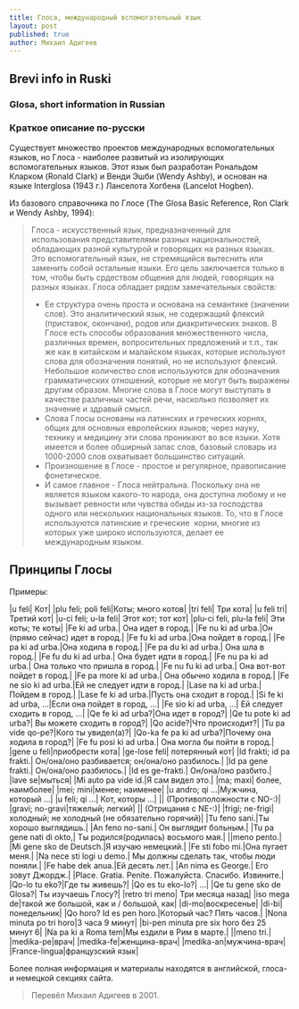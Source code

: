 ```yaml
---
title: Глоса, международный вспомогательный язык
layout: post
published: true
author: Михаил Адигеев
---
```


## Brevi info in Ruski

### Glosa, short information in Russian 
  
### Краткое описание по-русски

Существует множество проектов международных вспомогательных языков, но Глоса - наиболее развитый из изолирующих вспомогательных языков. Этот язык был разработан Рональдом Кларком (Ronald Clark) и Венди Эшби (Wendy Ashby), и основан на языке Interglosa (1943 г.) Ланселота Хогбена (Lancelot Hogben).

Из базового справочника по Глосе (The Glosa Basic Reference, Ron Clark и Wendy Ashby, 1994):

> Глоса - искусственный язык, предназначенный для использования представителями разных национальностей, обладающих разной культурой и говорящих на разных языках. Это вспомогательный язык, не стремящийся вытеснить или заменить собой остальные языки. Его цель заключается только в том, чтобы быть срдеством общения для людей, говорящих на разных языках. Глоса обладает рядом замечательных свойств:
> * Ее структура очень проста и основана на семантике (значении слов). Это аналитический язык, не содержащий флексий (приставок, окончани), родов или диакритических знаков. В Глосе есть способы образования множественного числа, различных времен, вопросительных предложений и т.п., так же как в китайском и малайском языках, которые используют слова для обозначения понятий, но не используют флексий. Небольшое количество слов используются для обозначения грамматических отношений, которые не могут быть выражены другим образом. Многие слова в Глосе могут выступать в качестве различных частей речи, насколько позволяет их значение и здравый смысл.
> * Слова Глосы основаны на латинских и греческих корнях, общих для основных европейских языков; через науку, технику и медицину эти слова проникают во все языки. Хотя имеется и более обширный запас слов, базовый словарь из 1000-2000 слов охватывает большинство ситуаций.
> * Произношение в Глосе - простое и регулярное, правописание  фонетическое.
> * И самое главное - Глоса нейтральна. Поскольку она не является языком какого-то народа, она доступна любому и не вызывает ревности или чувства обиды из-за господства одного или нескольких национальных языков. То, что в Глосе используются латинские и греческие  корни, многие из которых уже широко используются, делает ее международным языком.

## Принципы Глосы

Примеры:

|u feli| Кот|
|plu feli; poli feli|Коты; много котов|
|tri feli| Три кота|
|u feli tri| Третий кот|
|u-ci feli; u-la feli| Этот кот; тот кот|
|plu-ci feli, plu-la feli| Эти коты; те коты|
|Fe ki ad urba.| Она идет в город.|
|Fe nu ki ad urba.|Он (прямо сейчас) идет в город.|
|Fe fu ki ad urba.|Она пойдет в город.|
|Fe pa ki ad urba.|Она ходила в город.|
|Fe pa du ki ad urba.| Она шла в город.|
|Fe fu du ki ad urba.| Она будет идти в город.|
|Fe nu pa ki ad urba.| Она только что пришла в город.|
|Fe nu fu ki ad urba.| Она вот-вот пойдет в город.|
|Fe pa more ki ad urba.| Она обычно ходила в город.|
|Fe ne sio ki ad urba.|Ей не следует идти в город.|
|Lase na ki ad urba.|Пойдем в город.|
|Lase fe ki ad urba.|Пусть она сходит в город.|
|Si fe ki ad urba, ...|Если она пойдет в город, ...|
|Fe sio ki ad urba, ...| Ей следует сходить в город, ...|
|Qe fe ki ad urba?|Она идет в город?|
|Qe tu pote ki ad urba?| Вы можете сходить в город?|
|Qo acide?|Что происходит?|
|Tu pa vide qo-pe?|Кого ты увидел(а)?|
|Qo-ka fe pa ki ad urba?|Почему она ходила в город?|
|Fe fu posi ki ad urba.| Она могла бы пойти в город.|
|gene u feli|приобрести кота|
|ge-lose feli| потерянный кот|
|Id frakti; id pa frakti.| Он/она/оно разбивается; он/она/оно разбилось.|
|Id pa gene frakti.| Он/она/оно разбилось.|
|Id es ge-frakti.| Он/она/оно разбито.|
|lave se|мыться|
|Mi auto pa vide id.|Я сам видел это.|
|ma; maxi| более, наимболее|
|mei; mini|менее; наименее|
|u andro; qi ...|Мужчина, который ...|
|u feli; qi ...| Кот, которы ...|
|| (Противоположности с NO-:)|
|gravi; no-gravi|тяжелый; легкий|
|| (Отрицания с NE-:)|
|frigi; ne-frigi|холодный; не холодный (не обязательно горячий)|
|Tu feno sani.|Ты хорошо выглядишь.|
|An feno no-sani.| Он выглядит больным.|
|Tu pa gene nati di okto,| Ты родился(родилась) восьмого мая.|
||meno pento.|
|Mi gene sko de Deutsch.|Я изучаю немецкий.|
|Fe sti fobo mi.|Она пугает меня.|
|Na nece sti logi u demo.| Мы должны сделать так, чтобы люди поняли.|
|Fe habe dek anua.|Ей десять лет.|
|An nima es George.| Его зовут Джордж.|
|Place. Gratia. Penite. Пожалуйста. Спасибо. Извините.|
|Qo-lo tu eko?|Где ты живешь?|
|Qo es tu eko-lo?| ...|
|Qe tu gene sko de Glosa?| Ты изучаешь Глосу?|
|retro tri meno| Три месяца назад|
|iso mega de|такой же большой, как и / большой, как|
|di-mo|воскресенье|
|di-bi|понедельник|
|Qo horo? Id es pen horo.|Который час? Пять часов.|
|Nona minuta po tri horo|3 часа 9 минут|
|bi-pen minuta pre six horo без 25 минут 6|
|Na pa ki a Roma tem|Мы ездили в Рим в марте.|
||meno tri.|
|medika-pe|врач|
|medika-fe|женщина-врач|
|medika-an|мужчина-врач|
|France-lingua|французский язык|

Более полная информация и материалы находятся в английской, глоса- и немецкой секциях сайта.


>  Перевёл Михаил Адигеев в 2001.
